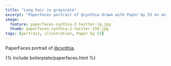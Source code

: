 ```yaml
---
title: "Long hair in grayscale"
excerpt: "PaperFaces portrait of @cynthia drawn with Paper by 53 on an iPad."
image: 
  feature: paperfaces-cynthia-2-twitter-lg.jpg
  thumb: paperfaces-cynthia-2-twitter-150.jpg
tags: [portrait, illustration, Paper by 53]
---
```


PaperFaces portrait of [@cynthia](http://twitter.com/cynthia).

{% include boilerplate/paperfaces.html %}